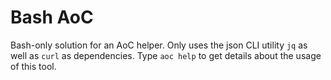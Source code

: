 # Bash AoC
Bash-only solution for an AoC helper. Only uses the json CLI utility `jq` as well as `curl` as dependencies.
Type `aoc help` to get details about the usage of this tool.
